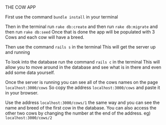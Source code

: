 THE COW APP

First use the command `bundle install` in your terminal

Then in the terminal run `rake db:create` and then run `rake db:migrate` and then run `rake db:seed`
Once that is done the app will be populated with 3 Cows and each cow will have a breed.

Then use the command `rails s` in the terminal
This will get the server up and running 

To look into the database run the command `rails c` in the terminal
This will allow you to move around in the database and see what is in there and even add some data yourself.

Once the server is running you can see all of the cows names on the page `localhost:3000/cows` 
So copy the address `localhost:3000/cows` and paste it in your browser.

Use the address `localhost:3000/cows/1` the same way and you can see the name and breed of the first cow in the database.
You can also access the other two cows by changing the number at the end of the address.
eg) `localhost:3000/cows/2` 
